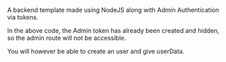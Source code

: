 A backend template made using NodeJS along with Admin Authentication via tokens.

In the above code, the Admin token has already been created and hidden, so the admin route will not be accessible.

You will however be able to create an user and give userData.

